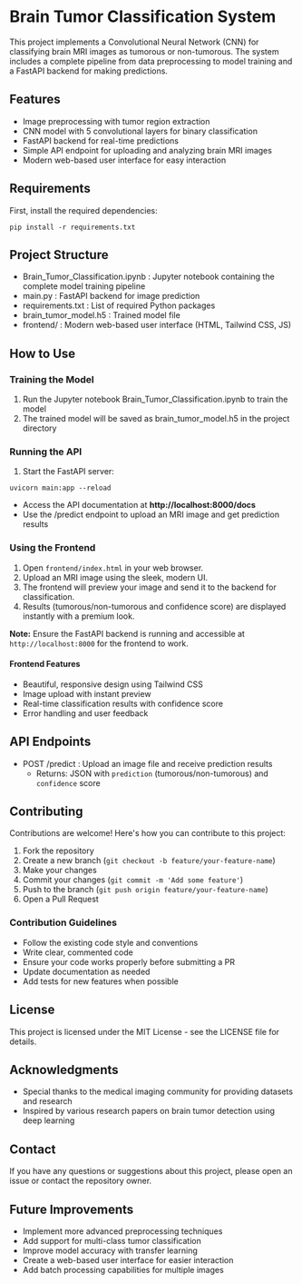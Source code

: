 # Brain Tumor Classification System

This project implements a Convolutional Neural Network (CNN) for classifying brain MRI images as tumorous or non-tumorous. The system includes a complete pipeline from data preprocessing to model training and a FastAPI backend for making predictions.

## Features

- Image preprocessing with tumor region extraction
- CNN model with 5 convolutional layers for binary classification
- FastAPI backend for real-time predictions
- Simple API endpoint for uploading and analyzing brain MRI images
- Modern web-based user interface for easy interaction

## Requirements

First, install the required dependencies:

```
pip install -r requirements.txt
```

## Project Structure

- Brain_Tumor_Classification.ipynb : Jupyter notebook containing the complete model training pipeline
- main.py : FastAPI backend for image prediction
- requirements.txt : List of required Python packages
- brain_tumor_model.h5 : Trained model file
- frontend/ : Modern web-based user interface (HTML, Tailwind CSS, JS)

## How to Use

### Training the Model

1. Run the Jupyter notebook Brain_Tumor_Classification.ipynb to train the model
2. The trained model will be saved as brain_tumor_model.h5 in the project directory

### Running the API

1. Start the FastAPI server:

```
uvicorn main:app --reload
```

* Access the API documentation at **http://localhost:8000/docs**
* Use the /predict endpoint to upload an MRI image and get prediction results

### Using the Frontend

1. Open `frontend/index.html` in your web browser.
2. Upload an MRI image using the sleek, modern UI.
3. The frontend will preview your image and send it to the backend for classification.
4. Results (tumorous/non-tumorous and confidence score) are displayed instantly with a premium look.

**Note:** Ensure the FastAPI backend is running and accessible at `http://localhost:8000` for the frontend to work.

#### Frontend Features
- Beautiful, responsive design using Tailwind CSS
- Image upload with instant preview
- Real-time classification results with confidence score
- Error handling and user feedback

## API Endpoints

- POST /predict : Upload an image file and receive prediction results
  - Returns: JSON with `prediction` (tumorous/non-tumorous) and `confidence` score

## Contributing

Contributions are welcome! Here's how you can contribute to this project:

1. Fork the repository
2. Create a new branch (`git checkout -b feature/your-feature-name`)
3. Make your changes
4. Commit your changes (`git commit -m 'Add some feature'`)
5. Push to the branch (`git push origin feature/your-feature-name`)
6. Open a Pull Request

### Contribution Guidelines

- Follow the existing code style and conventions
- Write clear, commented code
- Ensure your code works properly before submitting a PR
- Update documentation as needed
- Add tests for new features when possible

## License

This project is licensed under the MIT License - see the LICENSE file for details.

## Acknowledgments

- Special thanks to the medical imaging community for providing datasets and research
- Inspired by various research papers on brain tumor detection using deep learning

## Contact

If you have any questions or suggestions about this project, please open an issue or contact the repository owner.

## Future Improvements

- Implement more advanced preprocessing techniques
- Add support for multi-class tumor classification
- Improve model accuracy with transfer learning
- Create a web-based user interface for easier interaction
- Add batch processing capabilities for multiple images
